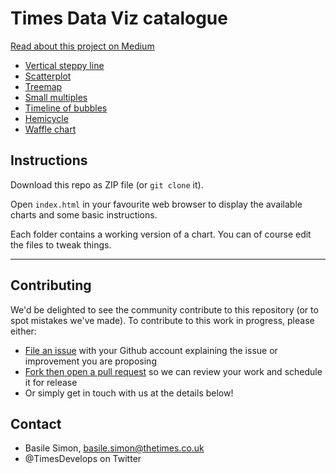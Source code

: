 # Times Data Viz catalogue

[Read about this project on Medium](https://medium.com/digital-times/opening-the-times-dataviz-catalogue-c6fd6e30ccb2)

* [Vertical steppy line](https://github.com/times/dataviz-catalogue/tree/master/vertical-steppy-line)
* [Scatterplot](https://github.com/times/dataviz-catalogue/tree/master/scatterplot)
* [Treemap](https://github.com/times/dataviz-catalogue/tree/master/treemap)
* [Small multiples](https://github.com/times/dataviz-catalogue/tree/master/small-multiples)
* [Timeline of bubbles](https://github.com/times/dataviz-catalogue/tree/master/timeline-bubbles)
* [Hemicycle](https://github.com/times/dataviz-catalogue/tree/master/hemicycle)
* [Waffle chart](https://github.com/times/dataviz-catalogue/tree/master/waffle)

## Instructions

Download this repo as ZIP file (or `git clone` it).

Open `index.html` in your favourite web browser to display the available charts and some basic instructions.

Each folder contains a working version of a chart. You can of course edit the files to tweak things.

---

## Contributing

We'd be delighted to see the community contribute to this repository (or to spot mistakes we've made). To contribute to this work in progress, please either:

* [File an issue](https://github.com/times/dataviz-catalogue/issues) with your Github account explaining the issue or improvement you are proposing
* [Fork then open a pull request](https://github.com/times/dataviz-catalogue/pulls) so we can review your work and schedule it for release
* Or simply get in touch with us at the details below!


## Contact

* Basile Simon, basile.simon@thetimes.co.uk
* @TimesDevelops on Twitter
